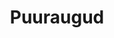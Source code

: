 ---
title: Puuraugud
title_en: ''
notes: >-
  Andmehulk kirjeldab Eestis leitavaid puurauke ning tulemusi saab filtreerida
  mitme atribuudi alusel (aadress, põhjaveekogum jne). Tulemustes on võimalik
  genereerida CSV fail.
notes_en: ''
category: 
  - Keskkond
category_en:
  - Environment
resources:
  - name: Puuraugud
    url: 'https://veka.keskkonnainfo.ee/veka.aspx?type=artikkel&id=214457803'
    format: 'HTML, CSV'
    interactive: 'False'
license: 'https://creativecommons.org/licenses/by-sa/3.0/ee/legalcode'
update_freq: 'http://purl.org/linked-data/sdmx/2009/code#freq-A'
organization: Keskkonnaagentuur
maintainer_name: ''
maintainer_email: ''
maintainer_phone: ''
date_issued: 21/05/2020'
date_modified: 2020/10/17
---